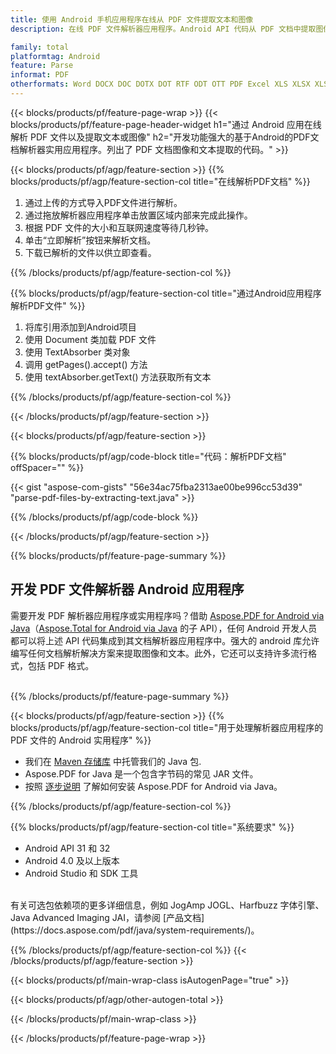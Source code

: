 ```yaml
---
title: 使用 Android 手机应用程序在线从 PDF 文件提取文本和图像
description: 在线 PDF 文件解析器应用程序。Android API 代码从 PDF 文档中提取图像和文本。

family: total
platformtag: Android
feature: Parse
informat: PDF
otherformats: Word DOCX DOC DOTX DOT RTF ODT OTT PDF Excel XLS XLSX XLSM XLSB ODS Powerpoint PPT PPTX ODP
---
```

{{< blocks/products/pf/feature-page-wrap >}}
{{< blocks/products/pf/feature-page-header-widget h1="通过 Android 应用在线解析 PDF 文件以及提取文本或图像" h2="开发功能强大的基于Android的PDF文档解析器实用应用程序。列出了 PDF 文档图像和文本提取的代码。" >}}

{{< blocks/products/pf/agp/feature-section >}}
{{% blocks/products/pf/agp/feature-section-col title="在线解析PDF文档" %}}

1. 通过上传的方式导入PDF文件进行解析。
1. 通过拖放解析器应用程序单击放置区域内部来完成此操作。
1. 根据 PDF 文件的大小和互联网速度等待几秒钟。
1. 单击“立即解析”按钮来解析文档。
1. 下载已解析的文件以供立即查看。

{{% /blocks/products/pf/agp/feature-section-col %}}

{{% blocks/products/pf/agp/feature-section-col title="通过Android应用程序解析PDF文件" %}}

1. 将库引用添加到Android项目
1. 使用 Document 类加载 PDF 文件
1. 使用 TextAbsorber 类对象
1. 调用 getPages().accept() 方法
1. 使用 textAbsorber.getText() 方法获取所有文本

{{% /blocks/products/pf/agp/feature-section-col %}}

{{< /blocks/products/pf/agp/feature-section >}}

{{< blocks/products/pf/agp/feature-section >}}

{{% blocks/products/pf/agp/code-block title="代码：解析PDF文档" offSpacer="" %}}

{{< gist "aspose-com-gists" "56e34ac75fba2313ae00be996cc53d39" "parse-pdf-files-by-extracting-text.java" >}}

{{% /blocks/products/pf/agp/code-block %}}

{{< /blocks/products/pf/agp/feature-section >}}

{{% blocks/products/pf/feature-page-summary %}}

<h2>开发 PDF 文件解析器 Android 应用程序</h2>

需要开发 PDF 解析器应用程序或实用程序吗？借助 [Aspose.PDF for Android via Java](https://products.aspose.com/pdf/zh/android-java/)（[Aspose.Total for Android via Java](https://products.aspose.com/total/zh/android-java/) 的子 API），任何 Android 开发人员都可以将上述 API 代码集成到其文档解析器应用程序中。强大的 android 库允许编写任何文档解析解决方案来提取图像和文本。此外，它还可以支持许多流行格式，包括 PDF 格式。<br /><br />

{{% /blocks/products/pf/feature-page-summary %}}

{{< blocks/products/pf/agp/feature-section >}}
{{% blocks/products/pf/agp/feature-section-col title="用于处理解析器应用程序的 PDF 文件的 Android 实用程序" %}}

- 我们在 [Maven 存储库](https://releases.aspose.com/java/repo/com/aspose/aspose-pdf/) 中托管我们的 Java 包. 
- Aspose.PDF for Java 是一个包含字节码的常见 JAR 文件。
- 按照 [逐步说明](https://docs.aspose.com/pdf/java/installation/#install-aspose-pdf-for-java-from-maven-repository) 了解如何安装 Aspose.PDF for Android via Java。

{{% /blocks/products/pf/agp/feature-section-col %}}

{{% blocks/products/pf/agp/feature-section-col title="系统要求" %}}

- Android API 31 和 32
- Android 4.0 及以上版本
- Android Studio 和 SDK 工具

<br />
有关可选包依赖项的更多详细信息，例如 JogAmp JOGL、Harfbuzz 字体引擎、Java Advanced Imaging JAI，请参阅 [产品文档](https://docs.aspose.com/pdf/java/system-requirements/)。

{{% /blocks/products/pf/agp/feature-section-col %}}
{{< /blocks/products/pf/agp/feature-section >}}


{{< blocks/products/pf/main-wrap-class isAutogenPage="true" >}}

{{< blocks/products/pf/agp/other-autogen-total >}}

{{< /blocks/products/pf/main-wrap-class >}}

{{< /blocks/products/pf/feature-page-wrap >}}